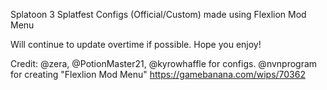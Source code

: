 Splatoon 3 Splatfest Configs (Official/Custom) made using Flexlion Mod Menu

Will continue to update overtime if possible. Hope you enjoy! 

Credit: @zera, @PotionMaster21, @kyrowhaffle for configs. @nvnprogram for creating "Flexlion Mod Menu" https://gamebanana.com/wips/70362
